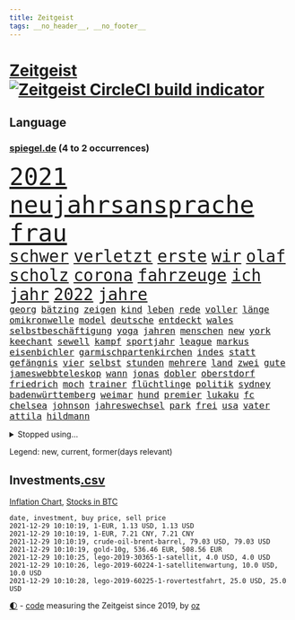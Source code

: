 ```yaml
---
title: Zeitgeist
tags: __no_header__, __no_footer__
---
```


# [Zeitgeist](https://oliz.io/zeitgeist/) [![Zeitgeist CircleCI build indicator](https://circleci.com/gh/ooz/zeitgeist.svg?style=shield)](https://circleci.com/gh/ooz/zeitgeist)

## Language

<h3><a href="https://www.spiegel.de" target="_blank">spiegel.de</a> (4 to 2 occurrences)</h3>
<p style="font-family:monospace">
<span style="font-size:32pt"><a href="news_links.html#2021" class="current">2021</a></span>
<span style="font-size:32pt"><a href="news_links.html#neujahrsansprache" class="new">neujahrsansprache</a></span>
<span style="font-size:32pt"><a href="news_links.html#frau" class="current">frau</a></span>
<br>
<span style="font-size:22pt"><a href="news_links.html#schwer" class="current">schwer</a></span>
<span style="font-size:22pt"><a href="news_links.html#verletzt" class="current">verletzt</a></span>
<span style="font-size:22pt"><a href="news_links.html#erste" class="current">erste</a></span>
<span style="font-size:22pt"><a href="news_links.html#wir" class="current">wir</a></span>
<span style="font-size:22pt"><a href="news_links.html#olaf" class="current">olaf</a></span>
<span style="font-size:22pt"><a href="news_links.html#scholz" class="current">scholz</a></span>
<span style="font-size:22pt"><a href="news_links.html#corona" class="current">corona</a></span>
<span style="font-size:22pt"><a href="news_links.html#fahrzeuge" class="current">fahrzeuge</a></span>
<span style="font-size:22pt"><a href="news_links.html#ich" class="current">ich</a></span>
<span style="font-size:22pt"><a href="news_links.html#jahr" class="current">jahr</a></span>
<span style="font-size:22pt"><a href="news_links.html#2022" class="current">2022</a></span>
<span style="font-size:22pt"><a href="news_links.html#jahre" class="current">jahre</a></span>
<br>
<span style="font-size:12pt"><a href="news_links.html#georg" class="current">georg</a></span>
<span style="font-size:12pt"><a href="news_links.html#bätzing" class="new">bätzing</a></span>
<span style="font-size:12pt"><a href="news_links.html#zeigen" class="current">zeigen</a></span>
<span style="font-size:12pt"><a href="news_links.html#kind" class="current">kind</a></span>
<span style="font-size:12pt"><a href="news_links.html#leben" class="current">leben</a></span>
<span style="font-size:12pt"><a href="news_links.html#rede" class="current">rede</a></span>
<span style="font-size:12pt"><a href="news_links.html#voller" class="current">voller</a></span>
<span style="font-size:12pt"><a href="news_links.html#länge" class="current">länge</a></span>
<span style="font-size:12pt"><a href="news_links.html#omikronwelle" class="current">omikronwelle</a></span>
<span style="font-size:12pt"><a href="news_links.html#model" class="current">model</a></span>
<span style="font-size:12pt"><a href="news_links.html#deutsche" class="current">deutsche</a></span>
<span style="font-size:12pt"><a href="news_links.html#entdeckt" class="current">entdeckt</a></span>
<span style="font-size:12pt"><a href="news_links.html#wales" class="current">wales</a></span>
<span style="font-size:12pt"><a href="news_links.html#selbstbeschäftigung" class="new">selbstbeschäftigung</a></span>
<span style="font-size:12pt"><a href="news_links.html#yoga" class="new">yoga</a></span>
<span style="font-size:12pt"><a href="news_links.html#jahren" class="current">jahren</a></span>
<span style="font-size:12pt"><a href="news_links.html#menschen" class="current">menschen</a></span>
<span style="font-size:12pt"><a href="news_links.html#new" class="current">new</a></span>
<span style="font-size:12pt"><a href="news_links.html#york" class="current">york</a></span>
<span style="font-size:12pt"><a href="news_links.html#keechant" class="current">keechant</a></span>
<span style="font-size:12pt"><a href="news_links.html#sewell" class="current">sewell</a></span>
<span style="font-size:12pt"><a href="news_links.html#kampf" class="current">kampf</a></span>
<span style="font-size:12pt"><a href="news_links.html#sportjahr" class="new">sportjahr</a></span>
<span style="font-size:12pt"><a href="news_links.html#league" class="current">league</a></span>
<span style="font-size:12pt"><a href="news_links.html#markus" class="current">markus</a></span>
<span style="font-size:12pt"><a href="news_links.html#eisenbichler" class="current">eisenbichler</a></span>
<span style="font-size:12pt"><a href="news_links.html#garmischpartenkirchen" class="current">garmischpartenkirchen</a></span>
<span style="font-size:12pt"><a href="news_links.html#indes" class="current">indes</a></span>
<span style="font-size:12pt"><a href="news_links.html#statt" class="current">statt</a></span>
<span style="font-size:12pt"><a href="news_links.html#gefängnis" class="current">gefängnis</a></span>
<span style="font-size:12pt"><a href="news_links.html#vier" class="current">vier</a></span>
<span style="font-size:12pt"><a href="news_links.html#selbst" class="current">selbst</a></span>
<span style="font-size:12pt"><a href="news_links.html#stunden" class="current">stunden</a></span>
<span style="font-size:12pt"><a href="news_links.html#mehrere" class="current">mehrere</a></span>
<span style="font-size:12pt"><a href="news_links.html#land" class="current">land</a></span>
<span style="font-size:12pt"><a href="news_links.html#zwei" class="current">zwei</a></span>
<span style="font-size:12pt"><a href="news_links.html#gute" class="current">gute</a></span>
<span style="font-size:12pt"><a href="news_links.html#jameswebbteleskop" class="new">jameswebbteleskop</a></span>
<span style="font-size:12pt"><a href="news_links.html#wann" class="current">wann</a></span>
<span style="font-size:12pt"><a href="news_links.html#jonas" class="current">jonas</a></span>
<span style="font-size:12pt"><a href="news_links.html#dobler" class="new">dobler</a></span>
<span style="font-size:12pt"><a href="news_links.html#oberstdorf" class="current">oberstdorf</a></span>
<span style="font-size:12pt"><a href="news_links.html#friedrich" class="current">friedrich</a></span>
<span style="font-size:12pt"><a href="news_links.html#moch" class="new">moch</a></span>
<span style="font-size:12pt"><a href="news_links.html#trainer" class="current">trainer</a></span>
<span style="font-size:12pt"><a href="news_links.html#flüchtlinge" class="current">flüchtlinge</a></span>
<span style="font-size:12pt"><a href="news_links.html#politik" class="current">politik</a></span>
<span style="font-size:12pt"><a href="news_links.html#sydney" class="current">sydney</a></span>
<span style="font-size:12pt"><a href="news_links.html#badenwürttemberg" class="current">badenwürttemberg</a></span>
<span style="font-size:12pt"><a href="news_links.html#weimar" class="new">weimar</a></span>
<span style="font-size:12pt"><a href="news_links.html#hund" class="current">hund</a></span>
<span style="font-size:12pt"><a href="news_links.html#premier" class="current">premier</a></span>
<span style="font-size:12pt"><a href="news_links.html#lukaku" class="current">lukaku</a></span>
<span style="font-size:12pt"><a href="news_links.html#fc" class="current">fc</a></span>
<span style="font-size:12pt"><a href="news_links.html#chelsea" class="current">chelsea</a></span>
<span style="font-size:12pt"><a href="news_links.html#johnson" class="current">johnson</a></span>
<span style="font-size:12pt"><a href="news_links.html#jahreswechsel" class="current">jahreswechsel</a></span>
<span style="font-size:12pt"><a href="news_links.html#park" class="current">park</a></span>
<span style="font-size:12pt"><a href="news_links.html#frei" class="current">frei</a></span>
<span style="font-size:12pt"><a href="news_links.html#usa" class="current">usa</a></span>
<span style="font-size:12pt"><a href="news_links.html#vater" class="current">vater</a></span>
<span style="font-size:12pt"><a href="news_links.html#attila" class="current">attila</a></span>
<span style="font-size:12pt"><a href="news_links.html#hildmann" class="current">hildmann</a></span>
</p>
<details>
<summary>Stopped using...</summary>
<p class="former" style="font-size:12pt">
juventus(436) rad(436) schwarzen(436) turin(436) erntet(435) frankfurter(435) kurzfristig(435) richten(435) sparen(435) zeremonie(435) angriffen(434) bekannten(434) fenster(434) geschaffen(434) internationaler(434) kandidatin(434) ärmere(434) autohersteller(433) bedrohung(433) beeinflussen(433) beschwerde(433) gerüchte(433) heiko(433) hinweisen(433) lady(433) nazis(433) schrieb(433) sicherheitsbehörden(433) versorgt(433) weltkrieg(433) wen(433) führende(432) gedacht(432) haseloff(432) locker(432) usbürger(432) vorschläge(432) weitergehen(432) amsterdam(431) anspruch(431) eindruck(431) einstieg(431) fortschritt(431) fuß(431) gegenseitig(431) kapitän(431) leere(431) lionel(431) statement(431) versehentlich(431) angeordnet(430) drehen(430) eskalation(430) krankenhäusern(430) psg(430) schröder(430) schwedische(430) unbekannten(430) zahlung(430) überzeugen(430) anerkennung(429) durchsetzen(429) figuren(429) hollywood(429) londoner(429) märz(429) partner(429) sachsenanhalt(429) tourismus(429) welchem(429) arbeiter(428) brücke(428) ecuador(428) eintracht(428) einzelnen(428) ford(428) geduld(428) gleichberechtigung(428) jüngeren(428) nationen(428) ringt(428) schwarzer(428) sibirien(428) sperre(428) untersuchungshaft(428) vereinten(428) verpassen(428) verwendet(428) wald(428) weltweite(428) zeuge(428) alex(427) aussicht(427) bewährung(427) bildung(427) black(427) fanexperten(427) hauses(427) karriereberaterin(427) kompliziert(427) kräftig(427) main(427) marcel(427) namens(427) nürnberg(427) politisch(427) reiche(427) revolution(427) seehofer(427) tests(427) tippen(427) unerwartet(427) verschiebt(427) wehrte(427) wütet(427) zoo(427) äußerst(427) überschattet(427) anwälte(426) benzin(426) breit(426) ersetzen(426) figur(426) führerschein(426) ifoindex(426) langsam(426) leitung(426) metern(426) rostock(426) unruhen(426) usschauspielerin(426) verlängern(426) gereist(425) impfbereitschaft(425) jünger(425) michelle(425) mutige(425) paderborn(425) radfahrer(425) steuert(425) verbrechen(425) 32(424) 33(424) besseren(424) besucher(424) endspiel(424) engagement(424) priester(424) sensation(424) anlass(423) befindet(423) europäer(423) förderung(423) attentat(422) auskommen(422) behinderung(422) bekämpft(422) neustart(422) standort(422) ausgerufen(421) eigentümer(421) endgültig(421) islamistischen(421) karte(421) kultur(421) lakers(421) menschenleben(421) modell(421) optimistisch(421) regierungspartei(421) rollen(421) studieren(421) tauchen(421) umstrittener(421) anja(420) aufgetreten(420) automobilgeschichte(420) begeisterten(420) kranke(420) löste(420) vorstellen(420) ärgert(420) 29(419) erlitt(419) frachter(419) goldenen(419) herrschen(419) kilometern(419) nordirland(419) patient(419) skepsis(419) zverev(419) abgesetzt(418) datenanalyse(418) jerusalem(418) schmerzen(418) sportlich(418) torhüter(418) braunschweig(417) form(417) aktivistin(416) befeuern(416) küstenwache(416) lernt(416) eklat(415) kryptowährung(415) stammt(415) tatverdächtigen(415) 81(414) ereignisse(414) ministerium(414) zurückgegangen(414) alice(413) erderwärmung(413) finanzierung(413) griechische(413) prognosen(413) störung(413) euparlament(412) stadion(412) dir(411) matthew(411) monats(411) wünsche(411) defensive(410) klarer(410) stiegen(410) träume(410) unzählige(410) zuschauern(410) amerikas(409) behalten(409) konsum(409) le(409) coronaschutz(408) migration(408) wirtschaftswachstum(408) niedrigere(407) rasen(407) nasa(406) aufgetaucht(405) rechtsstreit(405) falscher(404) platzverweis(404) popstar(404) saintgermain(404) landung(403) sichert(403) ausrüstung(402) drin(402) hilfen(402) verfassungswidrig(402) beauftragt(401) erstickt(401) meines(401) ball(400) chats(400) verheerend(400) sinkende(399) umfragewerte(399) angehörigen(398) doping(398) favorit(398) verfassungsgericht(398) älter(398) geborgen(397) schützt(397) neymar(396) jacob(395) justin(395) ungeklärt(395) angezeigt(394) bangen(394) riesiges(394) startete(394) türen(391) abermals(390) vermissten(390) geht's(388) wiedergewählt(388) strategisch(387) verhinderte(387) beobachtung(386) verpasste(386) lebensgefährlich(385) vorgenommen(385) kontert(383) björn(382) staatlichen(382) bbc(381) sprit(381) empfangen(380) erreger(380) kanadas(380) verpflichten(380) weidel(380) annäherung(379) aktive(378) voraussichtlich(377) nationalsozialismus(375) ausgaben(373) betrieben(373) suv(373) kehren(371) rache(371) versicherer(370) höcke(369) renommierten(369) strukturen(369) empfinden(368) heimsieg(367) aggressiv(366) trugen(365) darmstadt(364) ärmelkanal(362) theoretisch(361) eingetroffen(354) berührt(353) sachen(353) badenwürttembergischen(350) befunden(350) katzen(349) berühmtes(347) ereignet(341) kopfverletzungen(341) entgehen(329) kreuzung(327) 95(323) tübinger(322) geheimen(319) hergestellt(319) afrikanische(310) unwahrscheinlich(307) klappen(305) bundesweiten(304) viral(303) potenziell(302) behindern(301) belästigt(301) california(301) rüdiger(300) bewerben(299) stören(297) grab(293) ausländer(290) direkten(290) neuanfang(289) 20jährige(288) beunruhigt(288) j(288) kryptowährungen(288) vereint(287) impfschutz(286) schätzungen(286) finanziellen(284) worüber(283) notstand(281) urteile(279) 4000(278) freigabe(278) konzerte(278) krimi(278) objekte(278) kriege(277) todesursache(277) missbrauchsvorwürfen(276) wildnis(276) angefahren(272) gregor(267) strecken(267) abgewehrt(266) nationaler(265) bargeld(261) nordwesten(261) realistisch(260) lacht(259) tvinterview(259) bildzeitung(258) provider(258) witwe(256) erteilte(254) prozessauftakt(252) scharfen(245) berechtigt(243) gelitten(239) kühl(239) airline(236) zufriedener(233) financial(232) lebensgefährliche(229) jubel(220) spritzen(219) bka(217) machtoptionen(217) raumfahrt(215) 2045(213) anfangs(207) ausgewählt(207) moldau(207) jugendärzte(205) schnellstmöglich(205) genossen(203) hardliner(201) ticket(199) plastik(198) historikerin(197) kreise(196) dorthin(194) einwanderer(194) flugverkehr(192) gekentert(191) bezeichnen(190) lago(190) maggiore(190) karim(189) lernrückstände(189) berchtesgaden(188) 01(186) 47jähriger(186) misstrauen(185) fünfjähriger(184) kinderimpfung(184) unschuldig(183) benzinpreise(182) transfers(182) befragung(179) lokal(178) träumt(178) 86(177) aggressiver(177) knochen(176) vereinbaren(176) 23jähriger(175) erhöhte(175) mangelnden(174) nashville(174) sechzigerjahre(174) tragweite(174) britischem(173) stehe(173) beihilfe(172) versichert(172) brannte(171) hunderttausenden(171) jon(171) sichere(171) alzheimer(170) anführer(170) regenfälle(170) ähnliches(170) ansprechen(168) forscherteam(168) ramos(167) entstehung(164) befassen(163) altenberger(162) atomgespräche(162) millionenentschädigung(162) irre(161) djoković(160) fratzscher(160) 9(159) akademie(159) auslaufen(159) süddeutschland(159) wissenschaften(159) 160(158) coronafall(158) diwchef(158) düster(158) vierter(158) hindukusch(157) heiraten(156) stufen(156) heim(155) partnerschaft(155) mächtigen(154) mögen(154) spitzenpolitiker(154) uganda(154) 1300(153) batterien(153) karlsruher(153) zuschauerinnen(153) vormundschaft(152) fashion(151) sprunghaft(151) roter(150) vermeintlicher(150) tugenden(149) überdosis(149) 25jähriger(147) kürzen(147) strikten(147) verteidigungsminister(147) unterzogen(146) aufzubauen(144) evakuierung(144) beatles(143) las(143) vegas(143) übersee(143) glückliche(142) leistete(142) kreißsaal(140) nbastar(140) observatorium(139) terrorgruppe(139) theorien(138) tusk(138) charlottesville(137) impfzahlen(137) nothilfe(137) raser(137) hochwasser(136) hochwasserkatastrophe(136) komfort(136) 210(135) aufruhr(135) selfie(135) technischen(134) karrierecoach(133) maurer(132) zerstörten(132) fluten(131) schwerelosigkeit(131) ernannt(129) halbleiter(129) kohl(129) archäologen(128) kollision(128) afghanen(127) freedom(127) lautete(127) norwegischen(126) wiederaufbau(125) 240(124) abzugeben(123) bezogen(123) eindeutigen(123) preisanstieg(123) legalisieren(122) rückkehrer(122) entthront(121) moritz(121) nbaprofi(121) leidenschaft(120) sprint(120) ted(120) usnotenbank(120) 2004(119) erkunden(119) fußgänger(119) krisenmanagement(119) ali(118) erzeugen(118) hörte(117) notlage(117) staatsmedien(117) stellvertreter(117) vorfahrt(116) binden(115) gouverneurs(115) geschwommen(114) kristina(114) manhattan(114) münzen(114) bereitete(113) haushaltshilfe(113) überschreiten(113) aufkommen(112) epidemische(112) ertranken(112) früherem(112) note(112) vermietet(112) mordermittlungen(111) vergisst(111) taugen(110) angestellt(109) gedränge(109) morawiecki(109) fiskus(108) funktionen(108) magdalena(108) privilegien(108) weggefährten(108) adidas(107) hochdruck(107) tankstellen(107) zurückziehen(107) grünenfraktionschefin(106) hessens(106) devise(105) fanexpertinnen(105) materialengpässen(105) applaus(104) stehlen(104) astronaut(103) saisonauftakt(103) stipendium(103) stone(101) topf(101) flüchtlingsdrama(100) kommunisten(100) verletzungspause(100) kooperieren(99) resistenter(99) töteten(99) illegaler(98) involviert(98) landsleuten(98) plänen(98) skelette(98) mythen(97) verstärkung(97) abgerechnet(96) bestätigte(96) fifa(96) gadgets(96) kohleausstieg(96) architekten(95) jerome(95) powell(95) aufgegriffen(94) migrationspolitik(94) spektakulärer(94) längsten(93) messungen(93) bedanken(92) hingerichtet(92) sandberg(92) gewandt(91) gewerkschaften(91) kabuler(91) tennessee(91) unterschiedlicher(91) verknüpft(91) wittert(91) eingekauft(90) angels(89) eindeutig(89) hells(89) marianne(89) urteilt(89) zuständen(89) angehören(88) denise(88) gysi(88) missouri(88) mobility(88) musikerinnen(88) stewart(88) vielmehr(88) 22jährige(87) alonso(87) ausreisen(87) besiegelte(87) erheblicher(87) exfreundin(87) fernando(87) lichter(87) notenbankchef(87) pharmakonzern(87) schau(87) bayerischer(86) breuer(86) defekte(86) dringen(86) erneuerbarer(86) handhabe(86) heavymetalband(86) pannenserie(86) türkisches(86) abnehmen(85) einzuschätzen(85) fachzeitschriften(85) filip(85) kostić(85) kurios(85) opioidkrise(85) benachbarten(84) bündnisses(84) gelobt(84) katastrophalen(84) kurssturz(84) teroddes(84) verbliebenen(84) vergnügen(84) abschwächung(83) gedrückt(83) hofften(83) inmitten(83) umgangs(83) verhörthriller(83) virginia(83) eumitteln(82) freigeben(82) nackte(82) rockergruppe(82) schädliche(82) sennheiser(82) umkrempeln(82) weltberühmt(82) 52jährigen(81) elektrisiert(81) geschäftsrisiko(81) klingel(81) lübecker(81) rosenheim(81) werten(81) freiem(80) pflichtspielniederlagen(80) teamchef(80) verfrühstückt(80) überdeckt(80) 3100(79) erwecken(79) rotgrüne(79) aids(78) championsleaguespiel(78) gesteuert(78) gordon(78) pfad(78) beigetragen(77) cyberangriffe(77) eingefangen(77) lauschte(77) wiesen(77) wirt(77) augenhöhe(76) kaufmann(75) salvador(75) sound(75) fracht(74) geladen(74) mäzen(74) schwedens(74) sorgerecht(74) wiederzubeleben(74) betreten(73) bruchlandung(73) csuvorsitzenden(73) irrtümer(72) klartext(72) populistisch(72) trieben(72) ubooten(72) verstärkte(72) drucker(71) kapstadt(71) menschlicher(71) anhören(70) fälschung(70) gaskrise(70) gedachten(70) günes(70) hanna(70) kostic(70) orbit(70) pausieren(70) samstagabend(70) straft(70) abhängen(69) aufgebracht(69) befragen(69) daniil(69) flüchtlingscamps(69) kohlrichter(69) maike(69) medwedew(69) tatverdächtigem(69) ubootdeal(69) zuschlagen(69) übertragung(69) barça(68) engagieren(68) floss(68) johannesburg(68) kulturpolitik(68) mordverdacht(68) märkte(68) stagnieren(68) 1975(67) auftritten(67) begünstigt(67) elch(67) euparlamentarier(67) geliebten(67) heimatländer(67) trickst(67) tristesse(67) zäune(67) energiekosten(66) heikle(66) hinunter(66) oppositionsparteien(66) schüller(66) tiefer(66) amtskollegen(65) genügen(65) geplatztem(65) scheinheiligkeit(65) bahnmitarbeiter(64) gazprom(64) gepäck(64) heinrich(64) kritisierten(64) radsportstar(64) schlepper(64) vortrag(64) blättert(63) finanzministerin(63) freistoßtor(63) schlafende(63) ungeimpfter(63) bestellen(62) höhle(62) lissabon(62) unauffällig(62) arbeitslosen(61) aussichten(61) belangt(61) coronakontrollen(61) gaspreise(61) großprojekt(61) illegalem(61) traurigkeit(61) usjustiz(61) cduvorsitzenden(60) charge(60) europatour(60) geblitzt(60) gelebt(60) kindesmissbrauchs(60) streitthema(60) allermeisten(59) eidinger(59) klubführung(59) kurbelt(59) lockerung(59) spürbare(59) gleichermaßen(58) gratuliert(58) neugeborenes(58) spiegelrecherchen(58) beurteilt(57) getötete(57) kai(57) laughing(57) weingenuss(57) witze(57) alarmieren(56) erwärmung(56) fördergelder(56) matthäus(56) teures(56) einschüchtern(55) losgehen(55) papers(55) schalteten(55) stattgefunden(55) theologe(55) todesfolge(55) warburg(55) zahnarzt(55) 3ddruck(54) frischen(54) gedrängt(54) hüten(54) kissen(54) price(54) rennens(54) 2700(53) gebilligt(53) kyle(53) verdichef(53) 1970(52) freundlich(52) hausdurchsuchungen(52) ranghoher(52) sommerhaus(52) unvollendet(52) adele(51) ansturm(51) regierungsarbeit(51) immobilienkonzernen(50) spürbar(50) taiwans(50) weizen(50) wirksam(50) dzienus(49) frances(49) osteuropa(49) regierungskrise(49) sachsenanhalts(49) sarahlee(49) sprecherin(49) tatverdächtiger(49) timon(49) bewerten(48) erforschen(48) hinweisgeber(48) kompass(48) kompromissbereit(48) vereinbart(48) verschlechtern(48) angehoben(47) bieber(47) blamiert(47) minderheitsregierung(47) opel(47) perspektive(47) raumsonde(47) rückweg(47) spe(47) stellantis(47) damaliger(46) hartmut(46) sockel(46) verdreifacht(46) chefposten(45) hiv(45) importieren(45) legalisierung(45) zugefügt(45) 59jähriger(43) hinrichtung(43) lädt(43) mies(43) pannenstart(43) privates(43) aufeinandertreffen(42) czaja(42) eon(42) impfstoffhersteller(42) lindenstraße(42) rosenthal(42) rugby(42) unheilbar(42) wohnten(42) benutzt(41) doppel(41) ehrgeizige(41) gründeten(41) mitschuld(41) mutterkonzern(41) regierungspartner(41) asteroiden(40) drogenpolitik(40) ops(40) wonach(40) zoos(40) abgehoben(39) abschiedstour(39) anfangen(39) enes(39) feind(39) heime(39) kanter(39) klimaexperten(38) landesärztekammer(38) nachkriegszeit(38) ratgeber(38) chefredakteur(37) generalstaatsanwalt(37) linnemann(37) palace(37) wasseroberfläche(37) bestehende(36) chip(36) eignet(36) fegte(36) rüttelt(36) springerchef(36) symbole(36) votierten(36) watford(36) benzema(35) besorgen(35) brandenburgs(35) ecuadors(35) eitan(35) inhaftiert(35) landeswährung(35) masked(35) methode(35) rheinderby(35) schlagartig(35) seilbahnabsturz(35) seilbahnunglück(35) singer(35) verschwundenen(35) bukele(34) geldflut(34) nayib(34) sandhausen(34) sexvideoaffäre(34) dieselbe(33) generationen(33) landeschef(33) merck(33) rechtspopulisten(33) caracas(32) geduldig(32) atomwaffenfähige(31) ausgeben(31) befördert(31) duft(31) fischerboot(31) freiburger(31) glühende(31) achterbahn(30) außenpolitische(30) eröffnete(30) frisst(30) importpreise(30) montagmorgen(30) pflegerin(30) skeptischer(30) statuen(30) bundeskriminalamt(29) pazifikküste(29) radikalislamische(29) wille(29) houston(28) putzen(28) regierungswechsel(28) videoassistenten(28) abgesagte(27) amerikanischer(27) benfica(27) hamdok(27) wehmut(27) belogen(26) finanzen(26) schusswaffen(26) weckruf(26) zwölfjährige(26) befreite(25) gaga(25) gegentore(25) genügte(25) gesundheitssystem(25) großflächig(25) gucci(25) interaktive(25) rettungseinsatz(25) weiterspielen(25) geringer(24) havre(24) längeren(24) symbolfigur(24) vermeidbar(24) ausverkauft(23) kaputtgegangen(23) randalierer(23) überfälle(23) 3gpflicht(22) erfüllung(22) gewaltsamen(22) professor(22) spdchefin(22) calais(21) finals(21) hausärzte(21) lebendig(21) stroh(21) tatortvote(21) tennisspielerin(21) terence(21) zeichner(21) aufgehalten(20) französin(20) stipendien(20) woanders(20) asteroidenmond(19) coronagesetz(19) impfstoffs(19) kollisionskurs(19) abtrünnigen(18) andersson(18) bahnbrechende(18) handschrift(18) kalt(18) legalen(18) nachhaltigkeit(18) zhan(18) zhang(18) 12jährige(17) ausschluss(17) fünfzigerjahren(17) luftverkehr(17) versicherung(17) buhlen(16) coronachaos(16) ernte(16) gunnar(16) harsch(16) reduzierung(16) schwindel(16) solskjær(16) sportlichen(16) tories(16) angstgegner(15) betitelt(15) erbil(15) flüchtlingspolitik(15) löfven(15) vierteljahrhundert(15) weltraumschrott(15) wissenschaftlern(15) überraschenden(15) annamaria(14) entsteht(14) ferchichi(14) fliegende(14) jagte(14) kantersieg(14) tauschen(14) zukünftigen(14) coronaberichterstattung(13) versteht(13) zukommt(13) apotheker(12) deckelung(12) interessengruppen(12) kenosha(12) luftfilter(12) ozean(12) schlimmen(12) tröstet(12) vergangenes(12) auseinandersetzungen(11) auslandsreise(11) belavia(11) kontakten(11) polizeigewerkschaft(11) präsent(11) tonfall(11) verteuerung(11)
</p>
</details>
<p>Legend: <span class="new">new</span>, <span class="current">current</span>, <span class="former">former(days relevant)</span></p>

## Investments[.csv](investments.csv)

[Inflation Chart](https://inflationchart.com),
[Stocks in BTC](https://stonksinbtc.xyz/)

```
date, investment, buy price, sell price
2021-12-29 10:10:19, 1-EUR, 1.13 USD, 1.13 USD
2021-12-29 10:10:19, 1-EUR, 7.21 CNY, 7.21 CNY
2021-12-29 10:10:19, crude-oil-brent-barrel, 79.03 USD, 79.03 USD
2021-12-29 10:10:19, gold-10g, 536.46 EUR, 508.56 EUR
2021-12-29 10:10:25, lego-2019-30365-1-satellit, 4.0 USD, 4.0 USD
2021-12-29 10:10:26, lego-2019-60224-1-satellitenwartung, 10.0 USD, 10.0 USD
2021-12-29 10:10:28, lego-2019-60225-1-rovertestfahrt, 25.0 USD, 25.0 USD
```

<footer>
<a href="javascript:toggleTheme()" class="nav">🌓</a>
- <a href="https://github.com/ooz/zeitgeist">code</a> measuring the Zeitgeist since 2019, by <a href="https://oliz.io">oz</a>
</footer>
